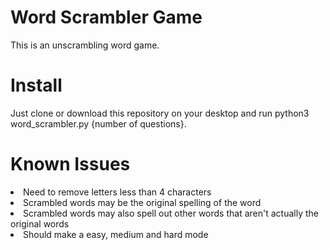 # Word Scrambler Game
This is an unscrambling word game.

# Install
Just clone or download this repository on your desktop and run python3 word_scrambler.py {number of questions}.

# Known Issues
<li> Need to remove letters less than 4 characters </li>
<li> Scrambled words may be the original spelling of the word </li>
<li> Scrambled words may also spell out other words that aren't actually the original words </li>
<li> Should make a easy, medium and hard mode </li>
